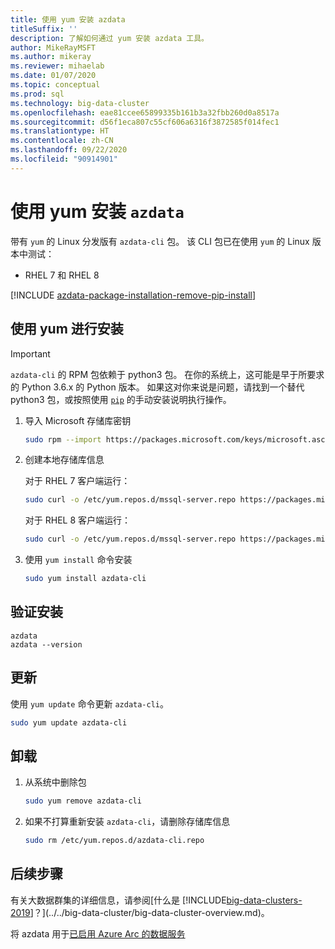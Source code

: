```yaml
---
title: 使用 yum 安装 azdata
titleSuffix: ''
description: 了解如何通过 yum 安装 azdata 工具。
author: MikeRayMSFT
ms.author: mikeray
ms.reviewer: mihaelab
ms.date: 01/07/2020
ms.topic: conceptual
ms.prod: sql
ms.technology: big-data-cluster
ms.openlocfilehash: eae81ccee65899335b161b3a32fbb260d0a8517a
ms.sourcegitcommit: d56f1eca807c55cf606a6316f3872585f014fec1
ms.translationtype: HT
ms.contentlocale: zh-CN
ms.lasthandoff: 09/22/2020
ms.locfileid: "90914901"
---
```

# <a name="install-azdata-with-yum"></a>使用 yum 安装 `azdata`

带有 `yum` 的 Linux 分发版有 `azdata-cli` 包。 该 CLI 包已在使用 `yum` 的 Linux 版本中测试：

- RHEL 7 和 RHEL 8


[!INCLUDE [azdata-package-installation-remove-pip-install](../../includes/azdata-package-installation-remove-pip-install.md)]

## <a name="install-with-yum"></a>使用 yum 进行安装

>[!IMPORTANT]
> `azdata-cli` 的 RPM 包依赖于 python3 包。 在你的系统上，这可能是早于所要求的 Python 3.6.x  的 Python 版本。 如果这对你来说是问题，请找到一个替代 python3 包，或按照使用 [`pip`](../install/deploy-install-azdata-pip.md) 的手动安装说明执行操作。

1. 导入 Microsoft 存储库密钥

   ```bash
   sudo rpm --import https://packages.microsoft.com/keys/microsoft.asc
   ```

1. 创建本地存储库信息

   对于 RHEL 7 客户端运行：

   ```bash
   sudo curl -o /etc/yum.repos.d/mssql-server.repo https://packages.microsoft.com/config/rhel/7/prod.repo
   ```
  
   对于 RHEL 8 客户端运行：

   ```bash
   sudo curl -o /etc/yum.repos.d/mssql-server.repo https://packages.microsoft.com/config/rhel/8/prod.repo
   ```

1. 使用 `yum install` 命令安装

   ```bash
   sudo yum install azdata-cli
   ```

## <a name="verify-install"></a>验证安装

```
azdata
azdata --version
```

## <a name="update"></a>更新

使用 `yum update` 命令更新 `azdata-cli`。

```bash
sudo yum update azdata-cli
```

## <a name="uninstall"></a>卸载

1. 从系统中删除包

   ```bash
   sudo yum remove azdata-cli
   ```

1. 如果不打算重新安装 `azdata-cli`，请删除存储库信息

   ```bash
   sudo rm /etc/yum.repos.d/azdata-cli.repo
   ```

## <a name="next-steps"></a>后续步骤

有关大数据群集的详细信息，请参阅[什么是 [!INCLUDE[big-data-clusters-2019](../../includes/ssbigdataclusters-ver15.md)]？](../../big-data-cluster/big-data-cluster-overview.md)。

将 azdata 用于[已启用 Azure Arc 的数据服务](/azure/azure-arc/data/)
